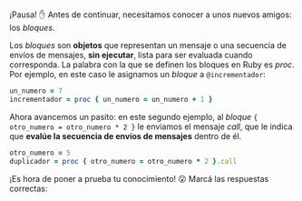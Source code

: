 ¡Pausa! :hand: Antes de continuar, necesitamos conocer a unos nuevos amigos: los _bloques_.

Los _bloques_ son **objetos** que representan un mensaje o una secuencia de envíos de mensajes, **sin ejecutar**, lista para ser evaluada cuando corresponda. La palabra con la que se definen los bloques en Ruby es _proc_. Por ejemplo, en este caso le asignamos un _bloque_ a `@incrementador`:

```ruby
un_numero = 7
incrementador = proc { un_numero = un_numero + 1 }
```

Ahora avancemos un pasito: en este segundo ejemplo, al _bloque_ `{ otro_numero = otro_numero * 2 }` le enviamos el mensaje _call_, que le indica que **evalúe la secuencia de envíos de mensajes** dentro de él.

```ruby
otro_numero = 5
duplicador = proc { otro_numero = otro_numero * 2 }.call
```

¡Es hora de poner a prueba tu conocimiento! :open_mouth: Marcá las respuestas correctas: